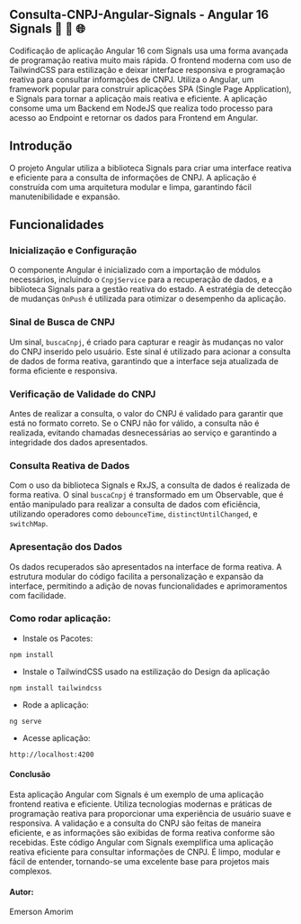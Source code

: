 ## Consulta-CNPJ-Angular-Signals - Angular 16 Signals 🚀 🔄 🌐

Codificação de aplicação Angular 16 com Signals usa uma forma avançada de programação reativa muito mais rápida. O frontend moderna com uso de TailwindCSS para estilização e deixar interface responsiva e programação reativa para consultar informações de CNPJ. Utiliza o Angular, um framework popular para construir aplicações SPA (Single Page Application), e Signals para tornar a aplicação mais reativa e eficiente.
A aplicação consome uma um Backend em NodeJS que realiza todo processo para acesso ao Endpoint e retornar os dados para Frontend em Angular.


## Introdução

O projeto Angular utiliza a biblioteca Signals para criar uma interface reativa e eficiente para a consulta de informações de CNPJ. A aplicação é construída com uma arquitetura modular e limpa, garantindo fácil manutenibilidade e expansão.

## Funcionalidades

### Inicialização e Configuração

O componente Angular é inicializado com a importação de módulos necessários, incluindo o `CnpjService` para a recuperação de dados, e a biblioteca Signals para a gestão reativa do estado. A estratégia de detecção de mudanças `OnPush` é utilizada para otimizar o desempenho da aplicação.

### Sinal de Busca de CNPJ

Um sinal, `buscaCnpj`, é criado para capturar e reagir às mudanças no valor do CNPJ inserido pelo usuário. Este sinal é utilizado para acionar a consulta de dados de forma reativa, garantindo que a interface seja atualizada de forma eficiente e responsiva.

### Verificação de Validade do CNPJ

Antes de realizar a consulta, o valor do CNPJ é validado para garantir que está no formato correto. Se o CNPJ não for válido, a consulta não é realizada, evitando chamadas desnecessárias ao serviço e garantindo a integridade dos dados apresentados.

### Consulta Reativa de Dados

Com o uso da biblioteca Signals e RxJS, a consulta de dados é realizada de forma reativa. O sinal `buscaCnpj` é transformado em um Observable, que é então manipulado para realizar a consulta de dados com eficiência, utilizando operadores como `debounceTime`, `distinctUntilChanged`, e `switchMap`.

### Apresentação dos Dados

Os dados recuperados são apresentados na interface de forma reativa. A estrutura modular do código facilita a personalização e expansão da interface, permitindo a adição de novas funcionalidades e aprimoramentos com facilidade.


### Como rodar aplicação:

- Instale os Pacotes:

```
npm install
```

- Instale o TailwindCSS usado na estilização do Design da aplicação
```
npm install tailwindcss
```

- Rode a aplicação:
```
ng serve
```

- Acesse aplicação:
```
http://localhost:4200
```


#### Conclusão
Esta aplicação Angular com Signals é um exemplo de uma aplicação frontend reativa e eficiente. Utiliza tecnologias modernas e práticas de programação reativa para proporcionar uma experiência de usuário suave e responsiva. A validação e a consulta do CNPJ são feitas de maneira eficiente, e as informações são exibidas de forma reativa conforme são recebidas.
Este código Angular com Signals exemplifica uma aplicação reativa eficiente para consultar informações de CNPJ. É limpo, modular e fácil de entender, tornando-se uma excelente base para projetos mais complexos.


#### Autor:
Emerson Amorim

